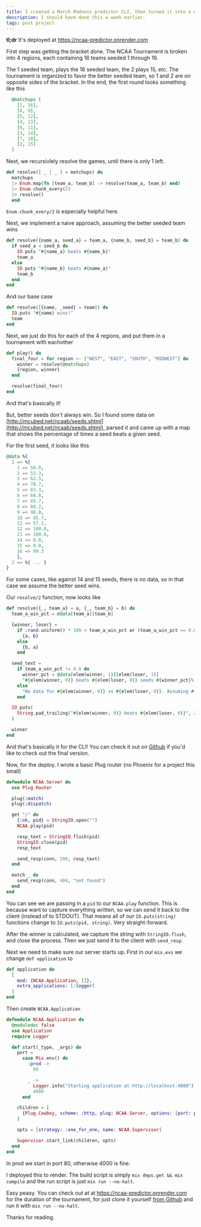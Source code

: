 ```yaml
---
title: I created a March Madness predictor CLI, then turned it into a web app.
description: I should have done this a week earlier.
tags: post project
---
```


**tl;dr** It's deployed at https://ncaa-predictor.onrender.com

First step was getting the bracket done. The NCAA Tournament is broken into 4 regions, each containing 16 teams seeded 1 through 16.

The 1 seeded team, plays the 16 seeded team, the 2 plays 15, etc. The tournament is organized to favor the better seeded team, so 1 and 2 are on opposite sides of the bracket. In the end, the first round looks something like this

```elixir
  @matchups [
    [1, 16],
    [8, 9],
    [5, 12],
    [4, 13],
    [6, 11],
    [3, 14],
    [7, 10],
    [2, 15]
  ]
```

Next, we recursivlely resolve the games, until there is only 1 left.

```elixir
def resolve([ _ | _ ] = matchups) do
  matchups
  |> Enum.map(fn [team_a, team_b] -> resolve(team_a, team_b) end)
  |> Enum.chunk_every(2)
  |> resolve()
  end
```

`Enum.chunk_every/2` is especially helpful here.

Next, we implement a naive approach, assuming the better seeded team wins

```elixir
def resolve({name_a, seed_a} = team_a, {name_b, seed_b} = team_b) do
  if seed_a < seed_b do
    IO.puts "#{name_a} beats #{name_b}"
    team_a
  else
    IO.puts "#{name_b} beats #{name_a}"
    team_b
  end
end
```

And our base case

```elixir
def resolve([{name, _seed} = team]) do
  IO.puts "#{name} wins!"
  team
end
```

Next, we just do this for each of the 4 regions, and put them in a tournament with eachother

```elixir
def play() do
  final_four = for region <- ["WEST", "EAST", "SOUTH", "MIDWEST"] do
    winner = resolve(@matchups)
    {region, winner}
  end

  resolve(final_four)
end
```

And that's basically it!

But, better seeds don't always win. So I found some data on [http://mcubed.net/ncaab/seeds.shtml](http://mcubed.net/ncaab/seeds.shtml), parsed it and came up with a map that shows the percentage of times a seed beats a given seed.

For the first seed, it looks like this

```elixir
@data %{
  1 => %{
    1 => 50.0,
    2 => 53.3,
    3 => 62.5,
    4 => 70.7,
    5 => 83.3,
    6 => 68.8,
    7 => 85.7,
    8 => 80.2,
    9 => 90.0,
    10 => 85.7,
    11 => 57.1,
    12 => 100.0,
    13 => 100.0,
    14 => 0.0,
    15 => 0.0,
    16 => 99.3
    },
  2 => %{ ... }
}
```

For some cases, like against 14 and 15 seeds, there is no data, so in that case we assume the better seed wins.

Our `resolve/2` function, now looks like

```elixir
def resolve({_, team_a} = a, {_, team_b} = b) do
  team_a_win_pct = @data[team_a][team_b]

  {winner, loser} =
    if :rand.uniform() * 100 < team_a_win_pct or (team_a_win_pct == 0.0 and team_a < team_b) do
      {a, b}
    else
      {b, a}
    end

  seed_text =
    if team_a_win_pct != 0.0 do
      winner_pct = @data[elem(winner, 1)][elem(loser, 1)]
      "#{elem(winner, 0)} beats #{elem(loser, 0)} seeds #{winner_pct}% of the time"
    else
      "No data for #{elem(winner, 0)} vs #{elem(loser, 0)}. Assuming #{elem(winner, 0)} wins"
    end

  IO.puts(
    String.pad_trailing("#{elem(winner, 0)} beats #{elem(loser, 0)}", 21) <> "\t" <> seed_text
  )

  winner
end
```

And that's basically it for the CLI! You can check it out on [Github](https://github.com/joseph-lozano/ncaa_predictor) if you'd like to check out the final version.

Now, for the deploy. I wrote a basic Plug router (no Phoenix for a project this small)

```elixir
defmodule NCAA.Server do
  use Plug.Router

  plug(:match)
  plug(:dispatch)

  get "/" do
    {:ok, pid} = StringIO.open("")
    NCAA.play(pid)

    resp_text = StringIO.flush(pid)
    StringIO.close(pid)
    resp_text

    send_resp(conn, 200, resp_text)
  end

  match _ do
    send_resp(conn, 404, "not found")
  end
end
```

You can see we are passing in a `pid` to our `NCAA.play` function. This is because want to capture everything written, so we can send it back to the client (instead of to STDOUT).
That means all of our `IO.puts(string)` functions change to `IO.puts(pid, string)`. Very straight-forward.

After the winner is calculated, we capture the string with `StringIO.flush`, and close the process. Then we just send it to the client with `send_resp`.

Next we need to make sure our server starts up. First in our `mix.exs` we change `def application` to

```elixir
def application do
  [
    mod: {NCAA.Application, []},
    extra_applications: [:logger]
  ]
end
```

Then create `NCAA.Application`

```elixir
defmodule NCAA.Application do
  @moduledoc false
  use Application
  require Logger

  def start(_type, _args) do
    port =
      case Mix.env() do
        :prod ->
          80

        _ ->
          Logger.info("Starting application at http://localhost:4000")
          4000
      end

    children = [
      {Plug.Cowboy, scheme: :http, plug: NCAA.Server, options: [port: port]}
    ]

    opts = [strategy: :one_for_one, name: NCAA.Supervisor]

    Supervisor.start_link(children, opts)
  end
end
```

In prod we start in port 80, otherwise 4000 is fine.

I deployed this to render. The build script is simply `mix deps.get && mix compile` and the run script is just `mix run --no-halt`.

Easy peasy. You can check out at at https://ncaa-predictor.onrender.com for the duration of the tournament, for just clone it yourself [from Github](https://github.com/joseph-lozano/ncaa_predictor) and run it with `mix run --no-halt`.

Thanks for reading.
